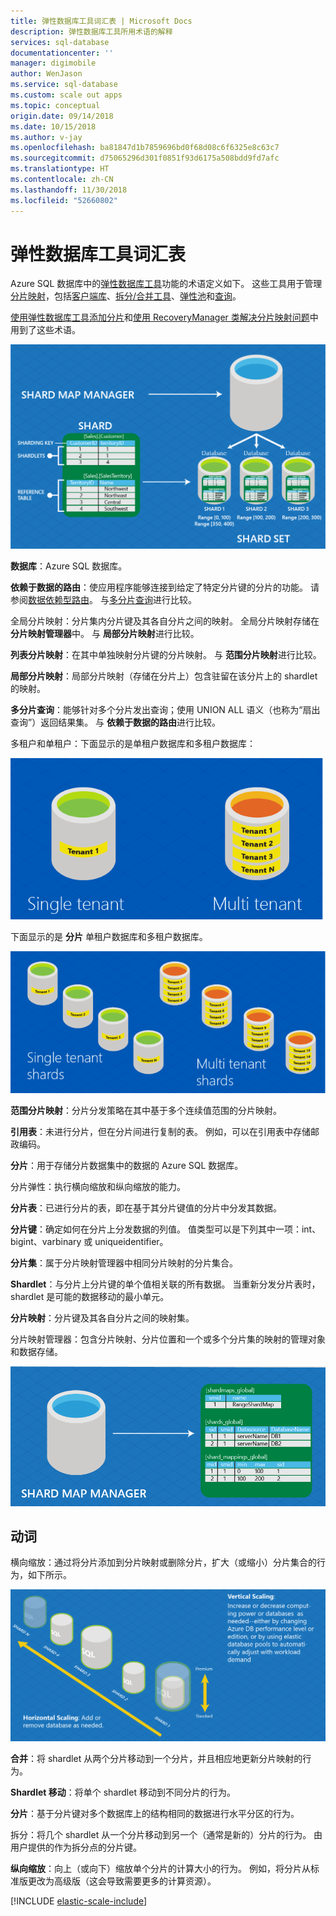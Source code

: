```yaml
---
title: 弹性数据库工具词汇表 | Microsoft Docs
description: 弹性数据库工具所用术语的解释
services: sql-database
documentationcenter: ''
manager: digimobile
author: WenJason
ms.service: sql-database
ms.custom: scale out apps
ms.topic: conceptual
origin.date: 09/14/2018
ms.date: 10/15/2018
ms.author: v-jay
ms.openlocfilehash: ba81847d1b7859696bd0f68d08c6f6325e8c63c7
ms.sourcegitcommit: d75065296d301f0851f93d6175a508bdd9fd7afc
ms.translationtype: HT
ms.contentlocale: zh-CN
ms.lasthandoff: 11/30/2018
ms.locfileid: "52660802"
---
```

# <a name="elastic-database-tools-glossary"></a>弹性数据库工具词汇表
Azure SQL 数据库中的[弹性数据库工具](sql-database-elastic-scale-introduction.md)功能的术语定义如下。 这些工具用于管理[分片映射](sql-database-elastic-scale-shard-map-management.md)，包括[客户端库](sql-database-elastic-database-client-library.md)、[拆分/合并工具](sql-database-elastic-scale-overview-split-and-merge.md)、[弹性池](sql-database-elastic-pool.md)和[查询](sql-database-elastic-query-overview.md)。 

[使用弹性数据库工具添加分片](sql-database-elastic-scale-add-a-shard.md)和[使用 RecoveryManager 类解决分片映射问题](sql-database-elastic-database-recovery-manager.md)中用到了这些术语。

![弹性缩放术语][1]

**数据库**：Azure SQL 数据库。 

**依赖于数据的路由**：使应用程序能够连接到给定了特定分片键的分片的功能。 请参阅[数据依赖型路由](sql-database-elastic-scale-data-dependent-routing.md)。 与[多分片查询](sql-database-elastic-scale-multishard-querying.md)进行比较。

全局分片映射：分片集内分片键及其各自分片之间的映射。 全局分片映射存储在 **分片映射管理器**中。 与 **局部分片映射**进行比较。

**列表分片映射**：在其中单独映射分片键的分片映射。 与 **范围分片映射**进行比较。   

**局部分片映射**：局部分片映射（存储在分片上）包含驻留在该分片上的 shardlet 的映射。

**多分片查询**：能够针对多个分片发出查询；使用 UNION ALL 语义（也称为“扇出查询”）返回结果集。 与 **依赖于数据的路由**进行比较。

多租户和单租户：下面显示的是单租户数据库和多租户数据库：

![单租户数据库和多租户数据库](./media/sql-database-elastic-scale-glossary/multi-single-simple.png)

下面显示的是 **分片** 单租户数据库和多租户数据库。 

![单租户数据库和多租户数据库](./media/sql-database-elastic-scale-glossary/shards-single-multi.png)

**范围分片映射**：分片分发策略在其中基于多个连续值范围的分片映射。 

**引用表**：未进行分片，但在分片间进行复制的表。 例如，可以在引用表中存储邮政编码。 

**分片**：用于存储分片数据集中的数据的 Azure SQL 数据库。 

分片弹性：执行横向缩放和纵向缩放的能力。

**分片表**：已进行分片的表，即在基于其分片键值的分片中分发其数据。 

**分片键**：确定如何在分片上分发数据的列值。 值类型可以是下列其中一项：int、bigint、varbinary 或 uniqueidentifier。 

**分片集**：属于分片映射管理器中相同分片映射的分片集合。  

**Shardlet**：与分片上分片键的单个值相关联的所有数据。 当重新分发分片表时，shardlet 是可能的数据移动的最小单元。 

**分片映射**：分片键及其各自分片之间的映射集。

分片映射管理器：包含分片映射、分片位置和一个或多个分片集的映射的管理对象和数据存储。

![映射][2]

## <a name="verbs"></a>动词
横向缩放：通过将分片添加到分片映射或删除分片，扩大（或缩小）分片集合的行为，如下所示。

![横向缩放与纵向缩放][3]

**合并**：将 shardlet 从两个分片移动到一个分片，并且相应地更新分片映射的行为。

**Shardlet 移动**：将单个 shardlet 移动到不同分片的行为。 

**分片**：基于分片键对多个数据库上的结构相同的数据进行水平分区的行为。

拆分：将几个 shardlet 从一个分片移动到另一个（通常是新的）分片的行为。 由用户提供的作为拆分点的分片键。

**纵向缩放**：向上（或向下）缩放单个分片的计算大小的行为。 例如，将分片从标准版更改为高级版（这会导致需要更多的计算资源）。 

[!INCLUDE [elastic-scale-include](../../includes/elastic-scale-include.md)]

<!--Image references-->
[1]: ./media/sql-database-elastic-scale-glossary/glossary.png
[2]: ./media/sql-database-elastic-scale-glossary/mappings.png
[3]: ./media/sql-database-elastic-scale-glossary/h_versus_vert.png

